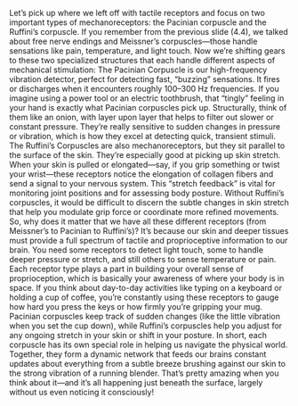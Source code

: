 Let’s pick up where we left off with tactile receptors and focus on two important types of mechanoreceptors: the Pacinian corpuscle and the Ruffini’s corpuscle.
If you remember from the previous slide (4.4), we talked about free nerve endings and Meissner’s corpuscles—those handle sensations like pain, temperature, and light touch. Now we’re shifting gears to these two specialized structures that each handle different aspects of mechanical stimulation:
The Pacinian Corpuscle is our high-frequency vibration detector, perfect for detecting fast, “buzzing” sensations.
It fires or discharges when it encounters roughly 100–300 Hz frequencies. If you imagine using a power tool or an electric toothbrush, that “tingly” feeling in your hand is exactly what Pacinian corpuscles pick up.
Structurally, think of them like an onion, with layer upon layer that helps to filter out slower or constant pressure. They’re really sensitive to sudden changes in pressure or vibration, which is how they excel at detecting quick, transient stimuli.
The Ruffini’s Corpuscles are also mechanoreceptors, but they sit parallel to the surface of the skin.
They’re especially good at picking up skin stretch. When your skin is pulled or elongated—say, if you grip something or twist your wrist—these receptors notice the elongation of collagen fibers and send a signal to your nervous system.
This “stretch feedback” is vital for monitoring joint positions and for assessing body posture. Without Ruffini’s corpuscles, it would be difficult to discern the subtle changes in skin stretch that help you modulate grip force or coordinate more refined movements.
So, why does it matter that we have all these different receptors (from Meissner’s to Pacinian to Ruffini’s)? It’s because our skin and deeper tissues must provide a full spectrum of tactile and proprioceptive information to our brain. You need some receptors to detect light touch, some to handle deeper pressure or stretch, and still others to sense temperature or pain. Each receptor type plays a part in building your overall sense of proprioception, which is basically your awareness of where your body is in space.
If you think about day-to-day activities like typing on a keyboard or holding a cup of coffee, you’re constantly using these receptors to gauge how hard you press the keys or how firmly you’re gripping your mug. Pacinian corpuscles keep track of sudden changes (like the little vibration when you set the cup down), while Ruffini’s corpuscles help you adjust for any ongoing stretch in your skin or shift in your posture.
In short, each corpuscle has its own special role in helping us navigate the physical world. Together, they form a dynamic network that feeds our brains constant updates about everything from a subtle breeze brushing against our skin to the strong vibration of a running blender. That’s pretty amazing when you think about it—and it’s all happening just beneath the surface, largely without us even noticing it consciously!
